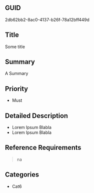 ## GUID

2db62bb2-8ac0-4137-b26f-78a12bff449d

## Title

Some title

## Summary

A Summary
## Priority

- Must

## Detailed Description

- Lorem Ipsum Blabla
- Lorem Ipsum Blabla 

## Reference Requirements

> na

## Categories

- Cat6
